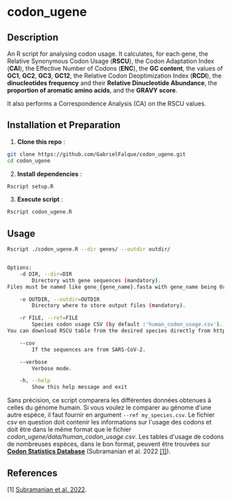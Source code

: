 # codon_ugene

## Description
An R script for analysing codon usage. It calculates, for each gene, the Relative Synonymous Codon Usage (**RSCU**), the Codon Adaptation Index (**CAI**), the Effective Number of Codons (**ENC**), the **GC content**, the values of **GC1**, **GC2**, **GC3**, **GC12**, the Relative Codon Deoptimization Index (**RCDI**), the **dinucleotides frequency** and their **Relative Dinucleotide Abundance**, the **proportion of aromatic amino acids**, and the **GRAVY score**.

It also performs a Correspondence Analysis (CA) on the RSCU values.

## Installation et Preparation
1. **Clone this repo** :
```bash
git clone https://github.com/GabrielFalque/codon_ugene.git
cd codon_ugene
```
   
2. **Install dependencies** :
```bash
Rscript setup.R
```

3. **Execute script** :
```bash
Rscript codon_ugene.R
```

## Usage
```bash
Rscript ./codon_ugene.R --dir genes/ --outdir outdir/


Options:
	-d DIR, --dir=DIR
		Directory with gene sequences (mandatory).
Files must be named like gene_{gene_name}.fasta with gene_name being Orf1 for example. (Ex : gene_Orf1.fasta

	-o OUTDIR, --outdir=OUTDIR
		Directory where to store output files (mandatory).

	-r FILE, --ref=FILE
		Species codon usage CSV (by default :'human_codon_usage.csv'). 
You can download RSCU table from the desired species directly from http://codonstatsdb.unr.edu/index.html.

	--cov
		If the sequences are from SARS-CoV-2.

	--verbose
		Verbose mode.

	-h, --help
		Show this help message and exit

```
Sans précision, ce script comparera les différentes données obtenues à celles du génome humain. Si vous voulez le comparer au génome d'une autre espèce, il faut fournir en argument `--ref my_species.csv`. Le fichier *csv* en question doit contenir les informations sur l'usage des codons et doit être dans le même format que le fichier *codon_ugene/data/human_codon_usage.csv*. Les tables d'usage de codons de nombreuses espèces, dans le bon format, peuvent être trouvées sur __[Codon Statistics Database](http://codonstatsdb.unr.edu/index.html)__ (Subramanian et al. 2022 [[1]](#1)).

## References
<a id="1">[1]</a> 
[Subramanian et al. 2022](https://academic.oup.com/mbe/article/39/8/msac157/6647594?login=false). 

